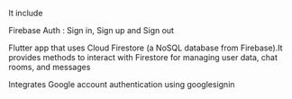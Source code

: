 It include 

Firebase Auth : Sign in, Sign up and Sign out

Flutter app that uses Cloud Firestore (a NoSQL database from Firebase).It provides methods to interact with Firestore for managing user data, chat rooms, and messages

Integrates Google account authentication using googlesignin

